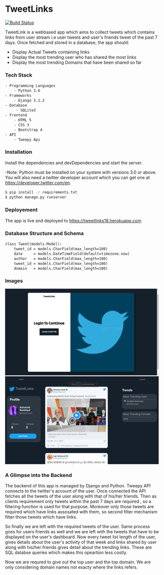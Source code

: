 # TweetLinks

[![Build Status](https://travis-ci.org/joemccann/dillinger.svg?branch=master)](https://travis-ci.org/joemccann/dillinger)

TweetLink is a webbased app which aims to collect tweets which contains links from user stream i.e user tweets and user's friends tweet of the past 7 days. Once fetched and stored in a database, the app should:
  - Display Actual Tweets containing links
  - Display the most trending user who has shared the most links
  - Display the most trending Domains that have been shared so far

### Tech Stack

```
- Programming Languages
    - Python 3.6
- Frameworks
    - Django 3.1.2
- Database
     - SQLite3
- Frontend
    - HTML 5
    - CSS 3
    - Bootstrap 4
- API
    - Tweepy Api
```

### Installation

Install the dependencies and devDependencies and start the server.

-Note: Python must be installed on your system with versions 3.0 or above. You will also need a twitter developer account which you can get one at https://developer.twitter.com/en.
```sh
$ pip install -r requirements.txt
$ python manage.py runserver
```

### Deployement

The app is live and deployed to https://tweetlinks18.herokuapp.com 

### Database Structure and Schema
```
class Tweet(models.Model):
    tweet_id = models.CharField(max_length=100)
    date     = models.DateTimeField(default=timezone.now)
    author   = models.CharField(max_length=100)
    tweet_id = models.CharField(max_length=100)
    domain   = models.CharField(max_length=100)

```
### Images

![Login](https://github.com/AshutoshSundriyal/tweetlinks/blob/master/previews/login.JPG)
![Feed](https://github.com/AshutoshSundriyal/tweetlinks/blob/master/previews/tweetlinks.JPG)

### A Glimpse into the Backend
The backend of this app is managed by Django and Python. Tweepy API connects to the twitter's account of the user. Once connected the API fetches all the tweets of the user along with that of his/her friends. Then as clients requirement only tweets within the past 7 days are required , so a filtering function is used for that purpose. Moreover only those tweets are required which have links assosated with them, so second filter mechanism filter those tweets which have links.

So finally we are left with the required tweets of the user. Same process goes for users friends as well and we are left with the tweets that have to be displayed on the user's dashboard. Now every tweet list length of the user, gives details about the user's activity of that week and links shared by user along with his/her friends gives detail about the trending links. These are SQL databse queries which makes this opeartion less costly.

Now we are requred to give out the top user and the top domain. We are only considering domain names not exacty where the links refers.


